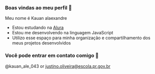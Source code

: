 ### Boas vindas ao meu perfil 🐼

Meu nome é Kauan alaexandre

- Estou estudando na [Alura](https://www.alura.com.br)
- Estou me desenvolvendo na linguagem JavaScript
- Utilizo esse espaço para minha organização e compartilhamento dos meus projetos desenvolvidos

### Você pode entrar em contato comigo 📧


@kauan_ale_043
      or
justino.oliveira@escola.pr.gov.br
